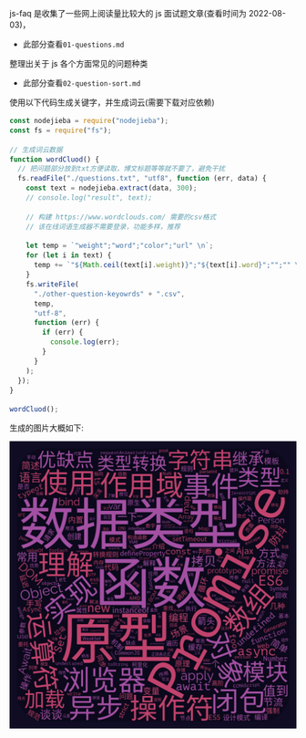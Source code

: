 js-faq 是收集了一些网上阅读量比较大的 js 面试题文章(查看时间为 2022-08-03)，

- 此部分查看`01-questions.md`

整理出关于 js 各个方面常见的问题种类

- 此部分查看`02-question-sort.md`

使用以下代码生成关键字，并生成词云(需要下载对应依赖)

```js
const nodejieba = require("nodejieba");
const fs = require("fs");

// 生成词云数据
function wordCluod() {
  // 把问题部分放到txt方便读取，博文标题等等就不要了，避免干扰
  fs.readFile("./questions.txt", "utf8", function (err, data) {
    const text = nodejieba.extract(data, 300);
    // console.log("result", text);

    // 构建 https://www.wordclouds.com/ 需要的csv格式
    // 该在线词语生成器不需要登录，功能多样，推荐

    let temp = `"weight";"word";"color";"url" \n`;
    for (let i in text) {
      temp += `"${Math.ceil(text[i].weight)}";"${text[i].word}";"";"" \n`;
    }
    fs.writeFile(
      "./other-question-keyowrds" + ".csv",
      temp,
      "utf-8",
      function (err) {
        if (err) {
          console.log(err);
        }
      }
    );
  });
}

wordCluod();
```

生成的图片大概如下:

![js问题高频词云](./pictures/js%E9%97%AE%E9%A2%98%E9%AB%98%E9%A2%91%E8%AF%8D%E4%BA%91.png)
